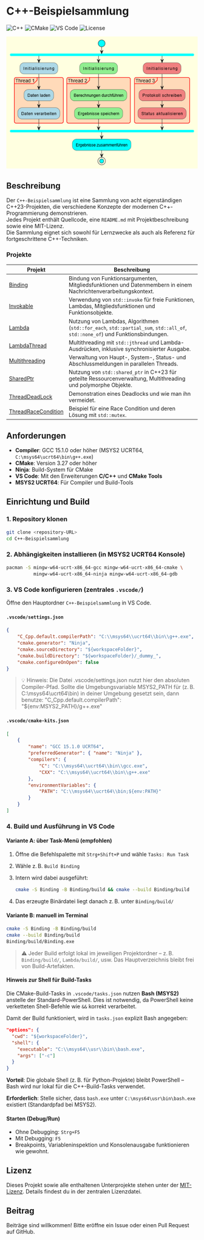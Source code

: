 # C++-Beispielsammlung

![C++](https://img.shields.io/badge/C%2B%2B-23-blue?logo=c%2B%2B&logoColor=white)
![CMake](https://img.shields.io/badge/CMake-3.26+-064F8C?logo=cmake&logoColor=white)
![VS Code](https://img.shields.io/badge/Editor-VS%20Code-007ACC?logo=visualstudiocode&logoColor=white)
![License](https://img.shields.io/badge/license-MIT-green)

![C++23-Beispielsammlung](.screenshots/c++23-beispielsammlung.png)

## Beschreibung
Der `C++-Beispielsammlung` ist eine Sammlung von acht eigenständigen C++23-Projekten, die verschiedene Konzepte der modernen C++-Programmierung demonstrieren.  
Jedes Projekt enthält Quellcode, eine `README.md` mit Projektbeschreibung sowie eine MIT-Lizenz.  
Die Sammlung eignet sich sowohl für Lernzwecke als auch als Referenz für fortgeschrittene C++-Techniken.

### Projekte

| Projekt | Beschreibung |
|--------|--------------|
| [Binding](Binding/) | Bindung von Funktionsargumenten, Mitgliedsfunktionen und Datenmembern in einem Nachrichtenverarbeitungskontext. |
| [Invokable](Invokable/) | Verwendung von `std::invoke` für freie Funktionen, Lambdas, Mitgliedsfunktionen und Funktionsobjekte. |
| [Lambda](Lambda/) | Nutzung von Lambdas, Algorithmen (`std::for_each`, `std::partial_sum`, `std::all_of`, `std::none_of`) und Funktionsbindungen. |
| [LambdaThread](LambdaThread/) | Multithreading mit `std::jthread` und Lambda-Ausdrücken, inklusive synchronisierter Ausgabe. |
| [Multithreading](Multithreading/) | Verwaltung von Haupt-, System-, Status- und Abschlussmeldungen in parallelen Threads. |
| [SharedPtr](SharedPtr/) | Nutzung von `std::shared_ptr` in C++23 für geteilte Ressourcenverwaltung, Multithreading und polymorphe Objekte. |
| [ThreadDeadLock](ThreadDeadlock/) | Demonstration eines Deadlocks und wie man ihn vermeidet. |
| [ThreadRaceCondition](ThreadRaceCondition/) | Beispiel für eine Race Condition und deren Lösung mit `std::mutex`. |

## Anforderungen
- **Compiler**: GCC 15.1.0 oder höher (MSYS2 UCRT64, `C:\msys64\ucrt64\bin\g++.exe`)
- **CMake**: Version 3.27 oder höher
- **Ninja**: Build-System für CMake
- **VS Code**: Mit den Erweiterungen **C/C++** und **CMake Tools**
- **MSYS2 UCRT64**: Für Compiler und Build-Tools

## Einrichtung und Build

### 1. Repository klonen
```bash
git clone <repository-URL>
cd C++-Beispielsammlung
```

### 2. Abhängigkeiten installieren (in MSYS2 UCRT64 Konsole)

```bash
pacman -S mingw-w64-ucrt-x86_64-gcc mingw-w64-ucrt-x86_64-cmake \
          mingw-w64-ucrt-x86_64-ninja mingw-w64-ucrt-x86_64-gdb
```

### 3. VS Code konfigurieren (zentrales `.vscode/`)

Öffne den Hauptordner `C++-Beispielsammlung` in VS Code.

#### `.vscode/settings.json`

```json
{
    "C_Cpp.default.compilerPath": "C:\\msys64\\ucrt64\\bin\\g++.exe",
    "cmake.generator": "Ninja",
    "cmake.sourceDirectory": "${workspaceFolder}",
    "cmake.buildDirectory": "${workspaceFolder}/_dummy_",
    "cmake.configureOnOpen": false
}
```
>💡 Hinweis: Die Datei .vscode/settings.json nutzt hier den absoluten Compiler-Pfad.
Sollte die Umgebungsvariable MSYS2_PATH für (z. B. C:\msys64\ucrt64\bin) in deiner Umgebung gesetzt sein, dann benutze:
>"C_Cpp.default.compilerPath": "${env:MSYS2_PATH}/g++.exe"
#### `.vscode/cmake-kits.json`

```json
[
    {
        "name": "GCC 15.1.0 UCRT64",
        "preferredGenerator": { "name": "Ninja" },
        "compilers": {
            "C": "C:\\msys64\\ucrt64\\bin\\gcc.exe",
            "CXX": "C:\\msys64\\ucrt64\\bin\\g++.exe"
        },
        "environmentVariables": {
            "PATH": "C:\\msys64\\ucrt64\\bin;${env:PATH}"
        }
    }
]
```

### 4. Build und Ausführung in VS Code

#### Variante A: über Task-Menü (empfohlen)

1. Öffne die Befehlspalette mit `Strg+Shift+P` und wähle `Tasks: Run Task`
2. Wähle z. B. `Build Binding`
3. Intern wird dabei ausgeführt:

   ```bash
   cmake -S Binding -B Binding/build && cmake --build Binding/build
   ```
4. Das erzeugte Binärdatei liegt danach z. B. unter `Binding/build/`

#### Variante B: manuell im Terminal

```bash
cmake -S Binding -B Binding/build
cmake --build Binding/build
Binding/build/Binding.exe
```

> ⚠️ Jeder Build erfolgt lokal im jeweiligen Projektordner – z. B. `Binding/build/`, `Lambda/build/`, usw.
> Das Hauptverzeichnis bleibt frei von Build-Artefakten.

#### Hinweis zur Shell für Build-Tasks

Die CMake-Build-Tasks in `.vscode/tasks.json` nutzen **Bash (MSYS2)** anstelle der Standard-PowerShell.
Dies ist notwendig, da PowerShell keine verketteten Shell-Befehle wie `&&` korrekt verarbeitet.

Damit der Build funktioniert, wird in `tasks.json` explizit Bash angegeben:

```json
"options": {
  "cwd": "${workspaceFolder}",
  "shell": {
    "executable": "C:\\msys64\\usr\\bin\\bash.exe",
    "args": ["-c"]
  }
}
```

**Vorteil**: Die globale Shell (z. B. für Python-Projekte) bleibt PowerShell – Bash wird nur lokal für die C++-Build-Tasks verwendet.

**Erforderlich**: Stelle sicher, dass `bash.exe` unter `C:\msys64\usr\bin\bash.exe` existiert (Standardpfad bei MSYS2).

#### Starten (Debug/Run)

* Ohne Debugging: `Strg+F5`
* Mit Debugging: `F5`
* Breakpoints, Variableninspektion und Konsolenausgabe funktionieren wie gewohnt.

## Lizenz

Dieses Projekt sowie alle enthaltenen Unterprojekte stehen unter der [MIT-Lizenz](LICENSE).
Details findest du in der zentralen Lizenzdatei.

## Beitrag

Beiträge sind willkommen!
Bitte eröffne ein Issue oder einen Pull Request auf GitHub.
